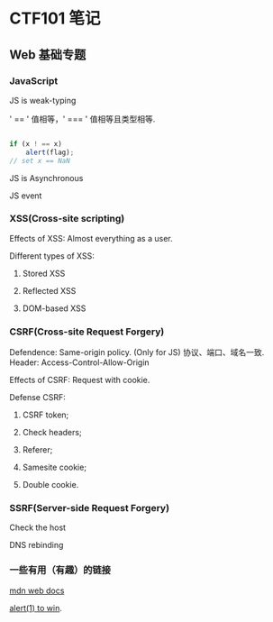# CTF101 笔记

## Web 基础专题

### JavaScript

JS is weak-typing

' == ' 值相等，' === ' 值相等且类型相等. 

~~~ javascript

if (x ! == x)
    alert(flag);
// set x == NaN 
~~~

JS is Asynchronous

JS event

### XSS(Cross-site scripting)

Effects of XSS: Almost everything as a user. 

Different types of XSS:

1. Stored XSS 

2. Reflected XSS

3. DOM-based XSS

### CSRF(Cross-site Request Forgery)

Defendence: Same-origin policy. (Only for JS)
协议、端口、域名一致. 
Header: Access-Control-Allow-Origin

Effects of CSRF: Request with cookie. 

Defense CSRF: 

1. CSRF token; 

2. Check headers; 

3. Referer; 

4. Samesite cookie; 

5. Double cookie. 

### SSRF(Server-side Request Forgery)

Check the host

DNS rebinding

### 一些有用（有趣）的链接

[mdn web docs](https://developer.mozilla.org/en-US/docs/Web)

[alert(1) to win](https://alf.nu/alert1?world=alert&level=alert1). 

